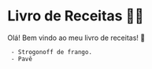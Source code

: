 # Livro de Receitas :man_cook:

Olá! Bem vindo ao meu livro de receitas! :wave:

	 - Strogonoff de frango. 
	 - Pavê
	 





